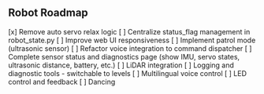 ## Robot Roadmap
[x] Remove auto servo relax logic
[ ] Centralize status_flag management in robot_state.py
[ ] Improve web UI responsiveness
[ ] Implement patrol mode (ultrasonic sensor)
[ ] Refactor voice integration to command dispatcher
[ ] Complete sensor status and diagnostics page (show IMU, servo states, ultrasonic distance, battery, etc.)
[ ] LiDAR integration
[ ] Logging and diagnostic tools - switchable to levels
[ ] Multilingual voice control
[ ] LED control and feedback
[ ] Dancing